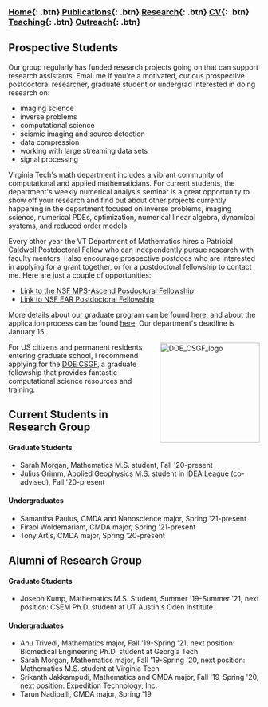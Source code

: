 ### [Home](https://eileenrmartin.github.io){: .btn}     [Publications](/publications){: .btn}     [Research](/research){: .btn}      [CV](/docs/ermartin_CV.pdf){: .btn}    [Teaching](/teaching){: .btn}     [Outreach](/outreach){: .btn}

## Prospective Students

Our group regularly has funded research projects going on that can support research assistants. Email me if you're a motivated, curious prospective postdoctoral researcher, graduate student or undergrad interested in doing research on: 
* imaging science 
* inverse problems 
* computational science 
* seismic imaging and source detection 
* data compression
* working with large streaming data sets
* signal processing

Virginia Tech's math department includes a vibrant community of computational and applied mathematicians. For current students, the department's weekly numerical analysis seminar is a great opportunity to show off your research and find out about other projects currently happening in the department focused on inverse problems, imaging science, numerical PDEs, optimization, numerical linear algebra, dynamical systems, and reduced order models. 


Every other year the VT Department of Mathematics hires a Patricial Caldwell Postdoctoral Fellow who can independently pursue research with faculty mentors. I also encourage prospective postdocs who are interested in applying for a grant together, or for a postdoctoral fellowship to contact me. Here are just a couple of opportunities:
* [Link to the NSF MPS-Ascend Posdoctoral Fellowship](https://www.nsf.gov/funding/pgm_summ.jsp?pims_id=505879)
* [Link to NSF EAR Postdoctoral Fellowship](https://nsf.gov/funding/pgm_summ.jsp?pims_id=503144&org=OMA)


More details about our graduate program can be found [here](https://secure.graduateschool.vt.edu/graduate_catalog/program.htm?programID=002d14431ce38e83011ce38e94040020&nocache=1536867097477), and about the application process can be found [here](https://graduateschool.vt.edu/admissions/how-to-apply.html). Our department's deadline is January 15.

<img src="https://eileenrmartin.github.io/prospectiveStudents/img/DOE_CSGF_logo.png" alt="DOE_CSGF_logo" align="right" width="200">  For US citizens and permanent residents entering graduate school, I recommend applying for the [DOE CSGF](https://www.krellinst.org/csgf/about-doe-csgf), a graduate fellowship that provides fantastic computational science resources and training. 


## Current Students in Research Group

#### Graduate Students
* Sarah Morgan, Mathematics M.S. student, Fall '20-present
* Julius Grimm, Applied Geophysics M.S. student in IDEA League (co-advised), Fall '20-present

#### Undergraduates
* Samantha Paulus, CMDA and Nanoscience major, Spring '21-present
* Firaol Woldemariam, CMDA major, Spring '21-present
* Tony Artis, CMDA major, Spring '20-present


## Alumni of Research Group

#### Graduate Students
* Joseph Kump, Mathematics M.S. Student, Summer '19-Summer '21, next position: CSEM Ph.D. student at UT Austin's Oden Institute

#### Undergraduates
* Anu Trivedi, Mathematics major, Fall '19-Spring '21, next position: Biomedical Engineering Ph.D. student at Georgia Tech
* Sarah Morgan, Mathematics major, Fall '19-Spring '20, next position: Mathematics M.S. student at Virginia Tech
* Srikanth Jakkampudi, Mathematics and CMDA major, Fall '19-Spring '20, next position: Expedition Technology, Inc.
* Tarun Nadipalli, CMDA major, Spring '19



